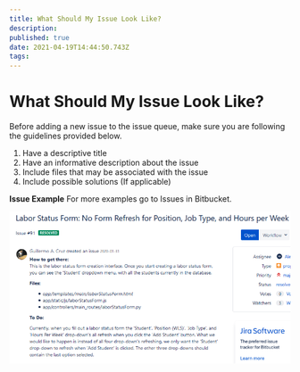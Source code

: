 ```yaml
---
title: What Should My Issue Look Like?
description: 
published: true
date: 2021-04-19T14:44:50.743Z
tags: 
---
```


# What Should My Issue Look Like?
Before adding a new issue to the issue queue, make sure you are following the guidelines provided below. 

1. Have a descriptive title
1. Have an informative description about the issue
1. Include files that may be associated with the issue
1. Include possible solutions (If applicable)


**Issue Example** 
For more examples go to Issues in Bitbucket. 

![capture.png](/capture.png)